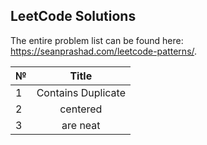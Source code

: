 ## LeetCode Solutions

The entire problem list can be found here: https://seanprashad.com/leetcode-patterns/.

| №             | Title               |
| ------------- |:------------------: |
| 1             | Contains Duplicate  |
| 2             | centered            | 
| 3             | are neat            |